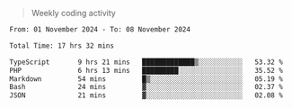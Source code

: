 > Weekly coding activity
<!--START_SECTION:waka-->

```txt
From: 01 November 2024 - To: 08 November 2024

Total Time: 17 hrs 32 mins

TypeScript       9 hrs 21 mins   █████████████▒░░░░░░░░░░░   53.32 %
PHP              6 hrs 13 mins   █████████░░░░░░░░░░░░░░░░   35.52 %
Markdown         54 mins         █▒░░░░░░░░░░░░░░░░░░░░░░░   05.19 %
Bash             24 mins         ▓░░░░░░░░░░░░░░░░░░░░░░░░   02.37 %
JSON             21 mins         ▓░░░░░░░░░░░░░░░░░░░░░░░░   02.08 %
```

<!--END_SECTION:waka-->
